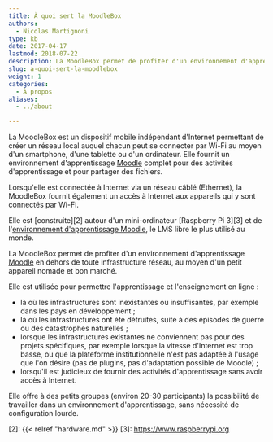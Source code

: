 ```yaml
---
title: À quoi sert la MoodleBox
authors:
  - Nicolas Martignoni
type: kb
date: 2017-04-17
lastmod: 2018-07-22
description: La MoodleBox permet de profiter d'un environnement d'apprentissage Moodle en dehors de toute infrastructure réseau, au moyen d'un petit appareil nomade et bon marché
slug: a-quoi-sert-la-moodlebox
weight: 1
categories:
  - À propos
aliases:
  - ../about

---
```

La MoodleBox est un dispositif mobile indépendant d'Internet permettant de créer un réseau local auquel chacun peut se connecter par Wi-Fi au moyen d'un smartphone, d'une tablette ou d'un ordinateur. Elle fournit un environnement d'apprentissage [Moodle][1] complet pour des activités d'apprentissage et pour partager des fichiers.

Lorsqu'elle est connectée à Internet via un réseau câblé (Ethernet), la MoodleBox fournit également un accès à Internet aux appareils qui y sont connectés par Wi-Fi.

Elle est [construite][2] autour d'un mini-ordinateur [Raspberry Pi 3][3] et de l'[environnement d'apprentissage Moodle][1], le LMS libre le plus utilisé au monde.

La MoodleBox permet de profiter d'un environnement d'apprentissage [Moodle][1] en dehors de toute infrastructure réseau, au moyen d'un petit appareil nomade et bon marché.

Elle est utilisée pour permettre l'apprentissage et l'enseignement en ligne :

  - là où les infrastructures sont inexistantes ou insuffisantes, par exemple dans les pays en développement ;
  - là où les infrastructures ont été détruites, suite à des épisodes de guerre ou des catastrophes naturelles ;
  - lorsque les infrastructures existantes ne conviennent pas pour des projets spécifiques, par exemple lorsque la vitesse d'Internet est trop basse, ou que la plateforme institutionnelle n'est pas adaptée à l'usage que l'on désire (pas de plugins, pas d'adaptation possible de Moodle) ;
  - lorsqu'il est judicieux de fournir des activités d'apprentissage sans avoir accès à Internet.

Elle offre à des petits groupes (environ 20-30 participants) la possibilité de travailler dans un environnement d'apprentissage, sans nécessité de configuration lourde.

 [1]: https://moodle.org/
 [2]: {{< relref "hardware.md" >}}
 [3]: https://www.raspberrypi.org
